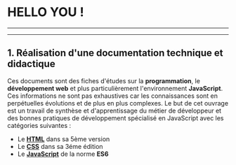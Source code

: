 # HELLO YOU !

---
---

## 1. Réalisation d'une documentation technique et didactique

Ces documents sont des fiches d'études sur la **programmation**, le **développement web** et plus particulièrement
l'environnement **JavaScript**. Ces informations ne sont pas exhaustives car les connaissances sont en perpétuelles
évolutions et de plus en plus complexes. Le but de cet ouvrage est un travail de synthèse et d'apprentissage du
métier de développeur et des bonnes pratiques de développement spécialisé en JavaScript  avec les catégories suivantes :

* Le [**HTML**](https://github.com/mehdiLegoullon/myProject/tree/master/documentations/html) dans sa 5ème version
* Le [**CSS**](https://github.com/mehdiLegoullon/myProject/tree/master/documentations/css) dans sa 3éme édition
* Le [**JavaScript**](https://github.com/mehdiLegoullon/myProject/tree/master/documentations/javascript) de la norme **ES6**



